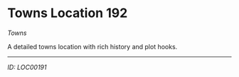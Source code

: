 # Towns Location 192

*Towns*

A detailed towns location with rich history and plot hooks.

---
*ID: LOC00191*